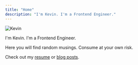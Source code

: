 ```yaml
---
title: "Home"
description: "I'm Kevin. I'm a Frontend Engineer."
---
```


<img src="/img/kevin.jpg" title="Kevin" alt="Kevin" class="img img--left" />

I'm Kevin. I'm a Frontend Engineer.

Here you will find random musings. Consume at your own risk.

Check out my [resume](/resume/) or [blog posts](/posts/).
